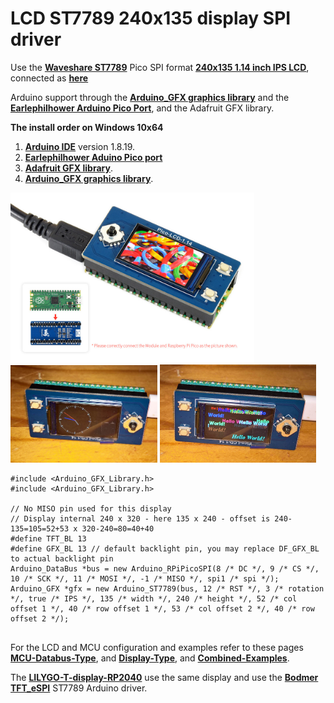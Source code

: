 
# LCD ST7789 240x135 display SPI driver

Use the [**Waveshare ST7789**](https://www.waveshare.com/pico-lcd-1.14.htm) Pico SPI format [**240x135 1.14 inch IPS LCD**](https://www.waveshare.com/wiki/Pico-LCD-1.14), connected as [**here**](images/connections.jpg)

Arduino support through the [**Arduino_GFX graphics library**](https://github.com/moononournation/Arduino_GFX) and the [**Earlephilhower Arduino Pico Port**](https://github.com/earlephilhower/arduino-pico/), and the Adafruit GFX library.

**The install order on Windows 10x64**
1. [**Arduino IDE**](https://www.arduino.cc/en/software) version 1.8.19.
2. [**Earlephilhower Aduino Pico port**](https://github.com/earlephilhower/arduino-pico/)
3. [**Adafruit GFX library**](https://github.com/adafruit/Adafruit-GFX-Library).
4. [**Arduino_GFX graphics library**](https://github.com/moononournation/Arduino_GFX).

<p align="left">
<img src="images/lcd1.jpg" width="390" /> 
<img src="images/lcd-clock.jpg" width="235" /> 
<img src="images/lcd-hellogfx.jpg" width="250" /> 
</p>

```
#include <Arduino_GFX_Library.h>
#include <Arduino_GFX_Library.h>

// No MISO pin used for this display
// Display internal 240 x 320 - here 135 x 240 - offset is 240-135=105=52+53 x 320-240=80=40+40 
#define TFT_BL 13
#define GFX_BL 13 // default backlight pin, you may replace DF_GFX_BL to actual backlight pin
Arduino_DataBus *bus = new Arduino_RPiPicoSPI(8 /* DC */, 9 /* CS */, 10 /* SCK */, 11 /* MOSI */, -1 /* MISO */, spi1 /* spi */);
Arduino_GFX *gfx = new Arduino_ST7789(bus, 12 /* RST */, 3 /* rotation */, true /* IPS */, 135 /* width */, 240 /* height */, 52 /* col offset 1 */, 40 /* row offset 1 */, 53 /* col offset 2 */, 40 /* row offset 2 */);


```

For the LCD and MCU configuration and examples refer to these pages [**MCU-Databus-Type**](https://github.com/moononournation/Arduino_GFX/wiki/Data-Bus-Class), and [**Display-Type**](https://github.com/moononournation/Arduino_GFX/wiki/Display-Class), and [**Combined-Examples**](https://github.com/moononournation/Arduino_GFX/wiki/Dev-Device-Declaration).

The [**LILYGO-T-display-RP2040**](https://github.com/Xinyuan-LilyGO/LILYGO-T-display-RP2040) use the same display and use the [**Bodmer TFT_eSPI**](https://github.com/Bodmer/TFT_eSPI) ST7789 Arduino driver.



